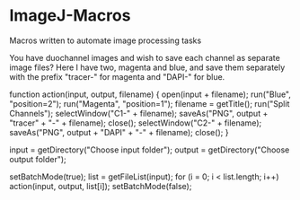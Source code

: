 # ImageJ-Macros
Macros written to automate image processing tasks

You have duochannel images and wish to save each channel as separate image files? Here I have two, magenta and blue, and save them separately with the prefix "tracer-" for magenta and "DAPI-" for blue.

function action(input, output, filename) {
        open(input + filename);
        run("Blue", "position=2");
		run("Magenta", "position=1");
		filename = getTitle();
		run("Split Channels");
		selectWindow("C1-" + filename);
		saveAs("PNG", output + "tracer" + "-" + filename);
		close();
		selectWindow("C2-" + filename);
		saveAs("PNG", output + "DAPI" + "-" + filename);
        close();
}

input = getDirectory("Choose input folder");
output = getDirectory("Choose output folder");

setBatchMode(true); 
list = getFileList(input);
for (i = 0; i < list.length; i++)
        action(input, output, list[i]);
setBatchMode(false);
